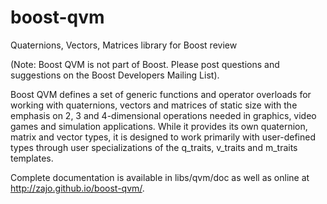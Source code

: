 # boost-qvm
Quaternions, Vectors, Matrices library for Boost review

(Note: Boost QVM is not part of Boost. Please post questions and suggestions on the Boost Developers Mailing List).

Boost QVM defines a set of generic functions and operator overloads for working with quaternions, vectors and matrices of static size with the emphasis on 2, 3 and 4-dimensional operations needed in graphics, video games and simulation applications. While it provides its own quaternion, matrix and vector types, it is designed to work primarily with user-defined types through user specializations of the q_traits, v_traits and m_traits templates.

Complete documentation is available in libs/qvm/doc as well as online at http://zajo.github.io/boost-qvm/.
